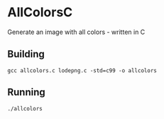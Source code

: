 # AllColorsC
Generate an image with all colors - written in C

## Building
`gcc allcolors.c lodepng.c -std=c99 -o allcolors`

## Running
`./allcolors`
